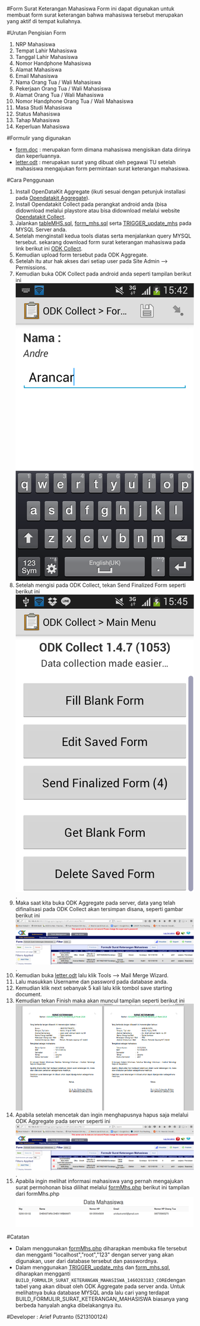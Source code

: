 #Form Surat Keterangan Mahasiswa
Form ini dapat digunakan untuk membuat form surat keterangan bahwa 
mahasiswa tersebut merupakan yang aktif di tempat kuliahnya.

#Urutan Pengisian Form
1. NRP Mahasiswa
2. Tempat Lahir Mahasiswa
3. Tanggal Lahir Mahasiswa
4. Nomor Handphone Mahasiswa
5. Alamat Mahasiswa
6. Email Mahasiswa
6. Nama Orang Tua / Wali Mahasiswa
7. Pekerjaan Orang Tua / Wali Mahasiswa
8. Alamat Orang Tua / Wali Mahasiswa
9. Nomor Handphone Orang Tua / Wali Mahasiswa
10. Masa Studi Mahasiswa
11. Status Mahasiswa
12. Tahap Mahasiswa
13. Keperluan Mahasiswa

#Formulir yang digunakan
- [form.doc](https://github.com/ariefputranto/tost/blob/master/doc/form.doc?raw=true) : merupakan form dimana mahasiswa mengisikan data dirinya dan keperluannya.
- [letter.odt](https://github.com/ariefputranto/tost/blob/master/doc/letter.docx?raw=true) : merupakan surat yang dibuat oleh pegawai TU setelah mahasiswa mengajukan form permintaan surat keterangan mahasiswa.

#Cara Penggunaan
1. Install OpenDataKit Aggregate (ikuti sesuai dengan petunjuk installasi
pada [Opendatakit Aggregate](https://opendatakit.org/use/aggregate/)).
2. Install Opendatakit Collect pada perangkat android anda (bisa didownload melalui playstore atau bisa didownload melalui website [Opendatakit Collect](https://opendatakit.org/use/collect/).
3. Jalankan [tableMHS.sql](https://github.com/ariefputranto/tost/blob/master/form/mysql%20query/tableMHS.sql), [form_mhs.sql](https://github.com/ariefputranto/tost/blob/master/form/mysql%20query/form_mhs.sql) serta [TRIGGER_update_mhs](https://github.com/ariefputranto/tost/blob/master/form/mysql%20query/TRIGGER_update_mhs) pada MYSQL Server anda.
3. Setelah menginstall kedua tools diatas serta menjalankan query MYSQL tersebut. sekarang download form surat keterangan mahasiswa pada link berikut ini [ODK Collect](https://opendatakit.org/use/collect/).
4. Kemudian upload form tersebut pada ODK Aggregate.
5. Setelah itu atur hak akses dari setiap user pada Site Admin --> Permissions.
6. Kemudian buka ODK Collect pada android anda seperti tampilan berikut ini
![Screenshot ODK Collect](https://github.com/ariefputranto/tost/blob/master/form/Screenshot/Screenshot_2016-03-21-15-42-00.png?raw=true)
7. Setelah mengisi pada ODK Collect, tekan Send Finalized Form seperti berikut ini ![Screenshot to finalize form](https://github.com/ariefputranto/tost/blob/master/form/Screenshot/Screenshot_2016-03-21-15-45-45.png?raw=true).
8. Maka saat kita buka ODK Aggregate pada server, data yang telah difinalisasi pada ODK Collect akan tersimpan disana, seperti gambar berikut ini ![Screenshot ODK Aggregate](https://github.com/ariefputranto/tost/blob/master/form/Screenshot/Screenshot%20-%20210316%20-%2015_52_11.png?raw=true).
9. Kemudian buka [letter.odt](https://github.com/ariefputranto/tost/blob/master/doc/letter.docx?raw=true) lalu klik Tools --> Mail Merge Wizard.
10. Lalu masukkan Username dan password pada database anda.
11. Kemudian klik next sebanyak 5 kali lalu klik tombol save starting document.
12. Kemudian tekan Finish maka akan muncul tampilan seperti berikut ini 
![Screenshot hasil](https://github.com/ariefputranto/tost/blob/master/form/Screenshot/Screenshot%20-%20110416%20-%2015:58:47.png)
13. Apabila setelah mencetak dan ingin menghapusnya hapus saja melalui ODK Aggregate pada server seperti ini ![Screenshot ODK Aggregate](https://github.com/ariefputranto/tost/blob/master/form/Screenshot/Screenshot%20-%20210316%20-%2015_52_11.png?raw=true).
14. Apabila ingin melihat informasi mahasiswa yang pernah mengajukan surat permohonan bisa dilihat melalui [formMhs.php](https://github.com/ariefputranto/tost/blob/master/form/formMhs.php) berikut ini tampilan dari formMhs.php ![Screenshot formMhs.php](https://github.com/ariefputranto/tost/blob/master/form/Screenshot/Screenshot%20-%20110416%20-%2016:02:30.png)

#Catatan
- Dalam menggunakan [formMhs.php](https://github.com/ariefputranto/tost/blob/master/form/formMhs.php) diharapkan membuka file tersebut dan mengganti "localhost","root","123" dengan server yang akan digunakan, user dari database tersebut dan passwordnya.
- Dalam menggunakan [TRIGGER_update_mhs](https://github.com/ariefputranto/tost/blob/master/form/mysql%20query/TRIGGER_update_mhs) dan [form_mhs.sql](https://github.com/ariefputranto/tost/blob/master/form/mysql%20query/form_mhs.sql),  diharapkan mengganti `BUILD_FORMULIR_SURAT_KETERANGAN_MAHASISWA_1460283183_CORE`dengan tabel yang akan dibuat oleh ODK Aggregate pada server anda. Untuk melihatnya buka database MYSQL anda lalu cari yang terdapat BUILD_FORMULIR_SURAT_KETERANGAN_MAHASISWA biasanya yang berbeda hanyalah angka dibelakangnya itu.

#Developer :
Arief Putranto (5213100124)